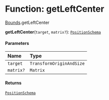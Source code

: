 # Function: getLeftCenter

[Bounds](/auto-docs/core/modules/Bounds.md).getLeftCenter

**getLeftCenter**(`target`, `matrix?`): [`PositionSchema`](/auto-docs/core/interfaces/PositionSchema.md)

#### Parameters

| Name | Type |
| :------ | :------ |
| `target` | `TransformOriginAndSize` |
| `matrix?` | `Matrix` |

#### Returns

[`PositionSchema`](/auto-docs/core/interfaces/PositionSchema.md)
